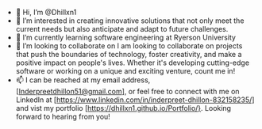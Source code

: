 - 👋 Hi, I’m @Dhillxn1
- 👀 I’m interested in creating innovative solutions that not only meet the current needs but also anticipate and adapt to future challenges.
- 🌱 I’m currently learning software engineering at Ryerson University
- 💞️ I’m looking to collaborate on I am looking to collaborate on projects that push the boundaries of technology, foster creativity, and make a positive impact on people's lives. Whether it's developing cutting-edge software or working
     on a unique and exciting venture, count me in!
- 📫 I can be reached at my email address, [Inderpreetdhillon51@gmail.com], or feel free to connect with me on LinkedIn at [https://www.linkedin.com/in/inderpreet-dhillon-832158235/] and vist my portfolio [https://dhillxn1.github.io/Portfolio/}. Looking forward to hearing from you!

<!---
Dhillxn1/Dhillxn1 is a ✨ special ✨ repository because its `README.md` (this file) appears on your GitHub profile.
You can click the Preview link to take a look at your changes.
--->

